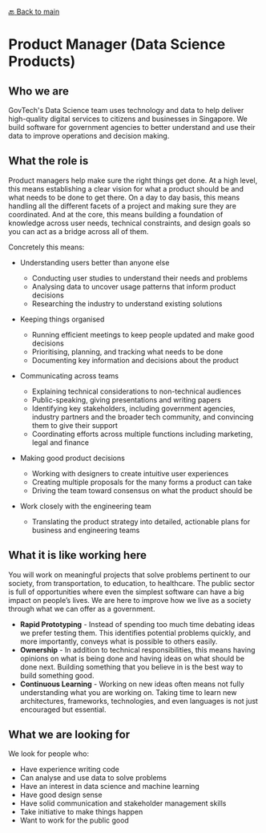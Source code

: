 [:back: Back to main](README.md)

# Product Manager (Data Science Products)

## Who we are

GovTech's Data Science team uses technology and data to help deliver high-quality digital services to citizens and businesses in Singapore. We build software for government agencies to better understand and use their data to improve operations and decision making.

## What the role is

Product managers help make sure the right things get done. At a high level, this means establishing a clear vision for what a product should be and what needs to be done to get there. On a day to day basis, this means handling all the different facets of a project and making sure they are coordinated. And at the core, this means building a foundation of knowledge across user needs, technical constraints, and design goals so you can act as a bridge across all of them.

Concretely this means: 

- Understanding users better than anyone else 
  - Conducting user studies to understand their needs and problems 
  - Analysing data to uncover usage patterns that inform product decisions 
  - Researching the industry to understand existing solutions 
  
- Keeping things organised 
  - Running efficient meetings to keep people updated and make good decisions 
  - Prioritising, planning, and tracking what needs to be done 
  - Documenting key information and decisions about the product 
  
- Communicating across teams 
  - Explaining technical considerations to non-technical audiences 
  - Public-speaking, giving presentations and writing papers
  - Identifying key stakeholders, including government agencies, industry partners and the broader tech community, and convincing them to give their support
  - Coordinating efforts across multiple functions including marketing, legal and finance

- Making good product decisions 
  - Working with designers to create intuitive user experiences 
  - Creating multiple proposals for the many forms a product can take 
  - Driving the team toward consensus on what the product should be 

- Work closely with the engineering team
  - Translating the product strategy into detailed, actionable plans for business and engineering teams

## What it is like working here

You will work on meaningful projects that solve problems pertinent to our society, from transportation, to education, to healthcare. The public sector is full of opportunities where even the simplest software can have a big impact on people’s lives. We are here to improve how we live as a society through what we can offer as a government. 

- **Rapid Prototyping** - Instead of spending too much time debating ideas we prefer testing them. This identifies potential problems quickly, and more importantly, conveys what is possible to others easily. 
- **Ownership** - In addition to technical responsibilities, this means having opinions on what is being done and having ideas on what should be done next. Building something that you believe in is the best way to build something good. 
- **Continuous Learning** - Working on new ideas often means not fully understanding what you are working on. Taking time to learn new architectures, frameworks, technologies, and even languages is not just encouraged but essential. 

## What we are looking for 

We look for people who: 

- Have experience writing code
- Can analyse and use data to solve problems
- Have an interest in data science and machine learning
- Have good design sense 
- Have solid communication and stakeholder management skills
- Take initiative to make things happen
- Want to work for the public good
